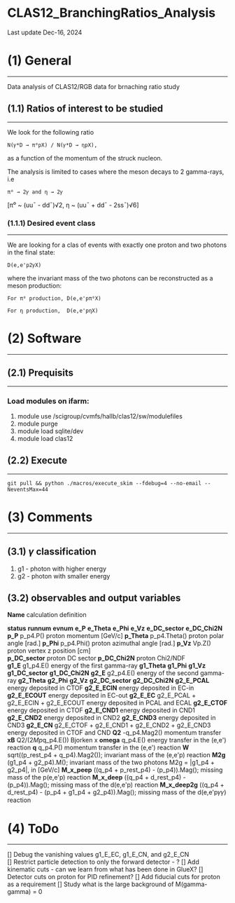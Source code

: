 # CLAS12_BranchingRatios_Analysis


Last update Dec-16, 2024
    


# **(1) General**
--------------------------------------------------------
Data analysis of CLAS12/RGB data for brnaching ratio study
  
## (1.1) Ratios of interest to be studied 
--------------------------------------------------------
We look for the following ratio 

    N(𝛾*D → π⁰pX) / N(𝛾*D → ηpX),

as a function of the momentum of the struck nucleon.

The analysis is limited to cases where the meson decays to 2 gamma-rays, i.e
    
    π⁰ → 2𝛾 and η → 2𝛾
    
[π⁰ ~ (uu¯ - dd¯)√2, η ~ (uu¯ + dd¯ - 2ss¯)√6] 



### (1.1.1) Desired event class 
--------------------------------------------------------
We are looking for a clas of events with exactly one proton and two photons in the final state:  

    D(e,e'p2𝛾X)

where the invariant mass of the two photons can be reconstructed as a meson production:
 
    For π⁰ production, D(e,e'pπ⁰X)
    
    For η production,  D(e,e'pηX)     
  
  


# **(2) Software**
--------------------------------------------------------

## (2.1) Prequisits
---------------------------------------
### Load modules on ifarm:

1. module use /scigroup/cvmfs/hallb/clas12/sw/modulefiles
2. module purge
3. module load sqlite/dev
4. module load clas12


## (2.2) Execute
---------------------------------------
    git pull && python ./macros/execute_skim --fdebug=4 --no-email --NeventsMax=44


# **(3) Comments**
--------------------------------------------------------

## (3.1) $\gamma$ classification
1. g1 - photon with higher energy
2. g2 - photon with smaller energy

## (3.2) observables and output variables

**Name** calculation                definition


**status**
**runnum**
**evnum**
**e_P**
**e_Theta**
**e_Phi**
**e_Vz**
**e_DC_sector**
**e_DC_Chi2N**
**p_P**         p_p4.P()                proton momentum         [GeV/c]
**p_Theta**     p_p4.Theta()            proton polar angle      [rad.]
**p_Phi**       p_p4.Phi()              proton azimuthal angle  [rad.]
**p_Vz**        Vp.Z()                  proton vertex z position [cm]                 
**p_DC_sector**                         proton DC sector
**p_DC_Chi2N**                          proton Chi2/NDF  
**g1_E**        g1_p4.E()               energy of the first gamma-ray
**g1_Theta**
**g1_Phi**
**g1_Vz**
**g1_DC_sector**
**g1_DC_Chi2N**
**g2_E**        g2_p4.E()               energy of the second gamma-ray
**g2_Theta**
**g2_Phi**
**g2_Vz**
**g2_DC_sector**
**g2_DC_Chi2N**
**g2_E_PCAL**                                                           energy deposited in CTOF
**g2_E_ECIN**                                                           energy deposited in EC-in
**g2_E_ECOUT**                                                          energy deposited in EC-out
**g2_E_EC**     g2_E_PCAL + g2_E_ECIN + g2_E_ECOUT                      energy deposited in PCAL and ECAL
**g2_E_CTOF**                                                           energy deposited in CTOF
**g2_E_CND1**                                                           energy deposited in CND1
**g2_E_CND2**                                                           energy deposited in CND2
**g2_E_CND3**                                                           energy deposited in CND3
**g2_E_CN**     g2_E_CTOF + g2_E_CND1 + g2_E_CND2 + g2_E_CND3           energy deposited in CTOF and CND
**Q2**          -q_p4.Mag2()                                            momentum transfer
**xB**          Q2/(2*Mp*q_p4.E())                                      Bjorken x
**omega**       q_p4.E()                                                energy transfer in the (e,e') reaction
**q**           q_p4.P()                                                momentum transfer in the (e,e') reaction
**W**           sqrt((p_rest_p4 + q_p4).Mag2());                        invariant mass  of the (e,e'p) reaction
**M2g**         (g1_p4 + g2_p4).M();                                    invariant mass of the two photons M2g = |g1_p4 + g2_p4|, in [GeV/c]
**M_x_peep**    ((q_p4 + p_rest_p4) - (p_p4)).Mag();                    missing mass of the p(e,e'p) reaction
**M_x_deep**    ((q_p4 + d_rest_p4) - (p_p4)).Mag();                    missing mass of the d(e,e'p) reaction
**M_x_deep2g**  ((q_p4 + d_rest_p4) - (p_p4 + g1_p4 + g2_p4)).Mag();    missing mass of the d(e,e'p𝛾𝛾) reaction



# **(4) ToDo**
--------------------------------------------------------

[] Debug the vanishing values g1_E_EC, g1_E_CN, and g2_E_CN  
[] Restrict particle detection to only the forward detector - ?
[] Add kinematic cuts - can we learn from what has been done in GlueX?
[] Detector cuts on proton for PID refinement?
[] Add fiducial cuts for proton as a requirement
[] Study what is the large background of M(gamma-gamma) = 0



